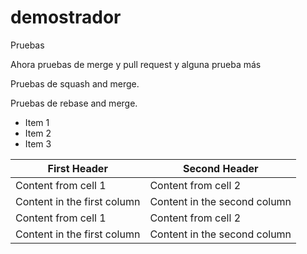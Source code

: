 ﻿# demostrador
Pruebas


Ahora pruebas de merge y pull request
y alguna prueba más

Pruebas de squash and merge.

Pruebas de rebase and merge.

* Item 1
* Item 2
* Item 3

First Header | Second Header
------------ | -------------
Content from cell 1         | Content from cell 2
Content in the first column | Content in the second column
Content from cell 1         | Content from cell 2
Content in the first column | Content in the second column
